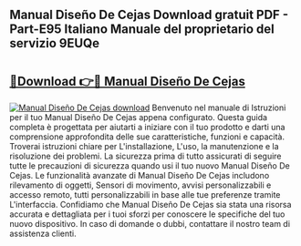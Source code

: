 ## Manual Diseño De Cejas Download gratuit PDF - Part-E95 Italiano Manuale del proprietario del servizio 9EUQe

# <h2><a href="http://dfgi6v.blite.top/?on=Manual+Dise%c3%b1o+De+Cejas">🔗Download 👉🔴 Manual Diseño De Cejas</a></h2>

[![Manual Diseño De Cejas download](https://i.imgur.com/lujVjoI.png)](http://dfgi6v.blite.top/?on=Manual+Dise%c3%b1o+De+Cejas)
Benvenuto nel manuale di Istruzioni per il tuo Manual Diseño De Cejas appena configurato. Questa guida completa è progettata per aiutarti a iniziare con il tuo prodotto e darti una comprensione approfondita delle sue caratteristiche, funzioni e capacità. Troverai istruzioni chiare per L'installazione, L'uso, la manutenzione e la risoluzione dei problemi. La sicurezza prima di tutto assicurati di seguire tutte le precauzioni di sicurezza quando usi il tuo nuovo Manual Diseño De Cejas. Le funzionalità avanzate di Manual Diseño De Cejas includono rilevamento di oggetti, Sensori di movimento, avvisi personalizzabili e accesso remoto, tutti personalizzabili in base alle tue preferenze tramite L'interfaccia. Confidiamo che Manual Diseño De Cejas sia stata una risorsa accurata e dettagliata per i tuoi sforzi per conoscere le specifiche del tuo nuovo dispositivo. In caso di domande o dubbi, contattare il nostro team di assistenza clienti.
